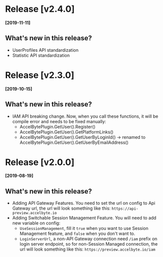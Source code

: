 # Release [v2.4.0]
**[2019-11-11]**

## What's new in this release?
* UserProfiles API standardization
* Statistic API standardization

# Release [v2.3.0]
**[2019-10-15]**

## What's new in this release?
* IAM API breaking change. Now, when you call these functions, it will be compile error and needs to be fixed manually:
  * AccelBytePlugin.GetUser().Register()
  * AccelBytePlugin.GetUser().GetPlatformLinks()
  * AccelBytePlugin.GetUser().GetUserByLoginId() -> renamed to AccelBytePlugin.GetUser().GetUserByEmailAddress()

# Release [v2.0.0]
**[2019-08-19]**

## What's new in this release?
* Adding API Gateway Features. You need to set the url on config to Api Gateway url, the url will look something like this: `https://api-preview.accelbyte.io`
* Adding Switchable Session Management Feature. You will need to add new variable on config:
    * `UseSessionManagement`, fill it `true` when you want to use Session Management feature, and `false` when you don't want to.
    * `LoginServerUrl`, a non-API Gateway connection need `/iam` prefix on login server endpoint, so for non-Session Managed connection, the url will look something like this: `https://preview.accelbyte.io/iam` 